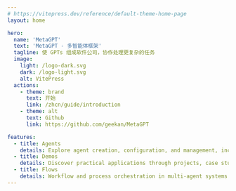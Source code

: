 ```yaml
---
# https://vitepress.dev/reference/default-theme-home-page
layout: home

hero:
  name: 'MetaGPT'
  text: 'MetaGPT - 多智能体框架'
  tagline: 使 GPTs 组成软件公司，协作处理更复杂的任务
  image:
    light: /logo-dark.svg
    dark: /logo-light.svg
    alt: VitePress
  actions:
    - theme: brand
      text: 开始
      link: /zhcn/guide/introduction
    - theme: alt
      text: Github
      link: https://github.com/geekan/MetaGPT

features:
  - title: Agents
    details: Explore agent creation, configuration, and management, including algorithms and techniques.
  - title: Demos
    details: Discover practical applications through projects, case studies, and code examples.
  - title: Flows
    details: Workflow and process orchestration in multi-agent systems.
---
```

